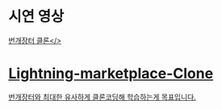 # 시연 영상
<a href="https://www.youtube.com/watch?v=NbzM5T-6GHM">번개장터 클론</>

# Lightning-marketplace-Clone
번개장터와 최대한 유사하게 클론코딩해 학습하는게 목표입니다.
